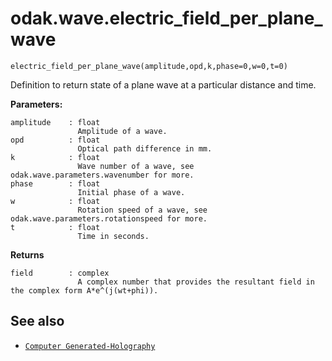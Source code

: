 # odak.wave.electric_field_per_plane_wave

`electric_field_per_plane_wave(amplitude,opd,k,phase=0,w=0,t=0)`

Definition to return state of a plane wave at a particular distance and time.
 
**Parameters:**

    amplitude    : float
                   Amplitude of a wave.
    opd          : float
                   Optical path difference in mm.
    k            : float
                   Wave number of a wave, see odak.wave.parameters.wavenumber for more.
    phase        : float
                   Initial phase of a wave.
    w            : float
                   Rotation speed of a wave, see odak.wave.parameters.rotationspeed for more.
    t            : float
                   Time in seconds.
                       
**Returns**

    field        : complex
                   A complex number that provides the resultant field in the complex form A*e^(j(wt+phi)).

## See also

* [`Computer Generated-Holography`](../../cgh.md)
